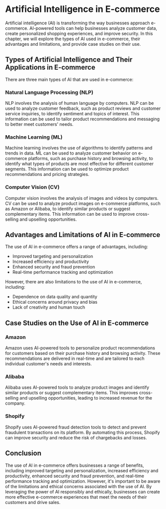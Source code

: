 Artificial Intelligence in E-commerce
=====================================

Artificial intelligence (AI) is transforming the way businesses approach e-commerce. AI-powered tools can help businesses analyze customer data, create personalized shopping experiences, and improve security. In this chapter, we will explore the types of AI used in e-commerce, their advantages and limitations, and provide case studies on their use.

Types of Artificial Intelligence and Their Applications in E-commerce
---------------------------------------------------------------------

There are three main types of AI that are used in e-commerce:

### Natural Language Processing (NLP)

NLP involves the analysis of human language by computers. NLP can be used to analyze customer feedback, such as product reviews and customer service inquiries, to identify sentiment and topics of interest. This information can be used to tailor product recommendations and messaging to better meet customers' needs.

### Machine Learning (ML)

Machine learning involves the use of algorithms to identify patterns and trends in data. ML can be used to analyze customer behavior on e-commerce platforms, such as purchase history and browsing activity, to identify what types of products are most effective for different customer segments. This information can be used to optimize product recommendations and pricing strategies.

### Computer Vision (CV)

Computer vision involves the analysis of images and videos by computers. CV can be used to analyze product images on e-commerce platforms, such as Amazon or Alibaba, to identify similar products or suggest complementary items. This information can be used to improve cross-selling and upselling opportunities.

Advantages and Limitations of AI in E-commerce
----------------------------------------------

The use of AI in e-commerce offers a range of advantages, including:

* Improved targeting and personalization
* Increased efficiency and productivity
* Enhanced security and fraud prevention
* Real-time performance tracking and optimization

However, there are also limitations to the use of AI in e-commerce, including:

* Dependence on data quality and quantity
* Ethical concerns around privacy and bias
* Lack of creativity and human touch

Case Studies on the Use of AI in E-commerce
-------------------------------------------

### Amazon

Amazon uses AI-powered tools to personalize product recommendations for customers based on their purchase history and browsing activity. These recommendations are delivered in real-time and are tailored to each individual customer's needs and interests.

### Alibaba

Alibaba uses AI-powered tools to analyze product images and identify similar products or suggest complementary items. This improves cross-selling and upselling opportunities, leading to increased revenue for the company.

### Shopify

Shopify uses AI-powered fraud detection tools to detect and prevent fraudulent transactions on its platform. By automating this process, Shopify can improve security and reduce the risk of chargebacks and losses.

Conclusion
----------

The use of AI in e-commerce offers businesses a range of benefits, including improved targeting and personalization, increased efficiency and productivity, enhanced security and fraud prevention, and real-time performance tracking and optimization. However, it's important to be aware of the limitations and ethical concerns associated with the use of AI. By leveraging the power of AI responsibly and ethically, businesses can create more effective e-commerce experiences that meet the needs of their customers and drive sales.
